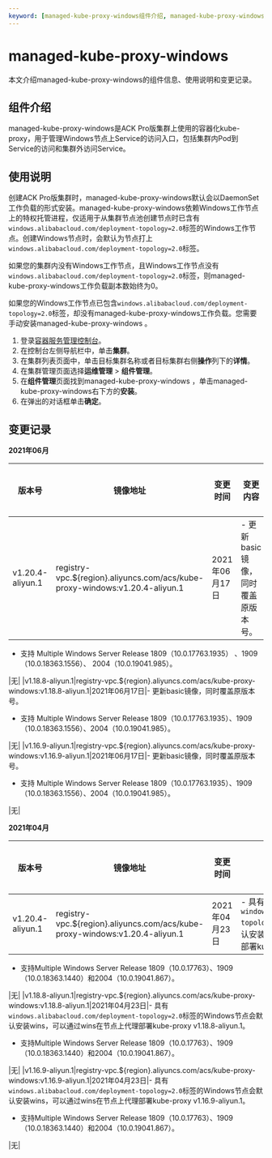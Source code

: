 ```yaml
---
keyword: [managed-kube-proxy-windows组件介绍, managed-kube-proxy-windows使用说明, managed-kube-proxy-windows组件变更记录]
---
```


# managed-kube-proxy-windows

本文介绍managed-kube-proxy-windows的组件信息、使用说明和变更记录。

## 组件介绍

managed-kube-proxy-windows是ACK Pro版集群上使用的容器化kube-proxy，用于管理Windows节点上Service的访问入口，包括集群内Pod到Service的访问和集群外访问Service。

## 使用说明

创建ACK Pro版集群时，managed-kube-proxy-windows默认会以DaemonSet工作负载的形式安装。managed-kube-proxy-windows依赖Windows工作节点上的特权托管进程，仅适用于从集群节点池创建节点时已含有`windows.alibabacloud.com/deployment-topology=2.0`标签的Windows工作节点。创建Windows节点时，会默认为节点打上`windows.alibabacloud.com/deployment-topology=2.0`标签。

如果您的集群内没有Windows工作节点，且Windows工作节点没有`windows.alibabacloud.com/deployment-topology=2.0`标签，则managed-kube-proxy-windows工作负载副本数始终为0。

如果您的Windows工作节点已包含`windows.alibabacloud.com/deployment-topology=2.0`标签，却没有managed-kube-proxy-windows工作负载。您需要手动安装managed-kube-proxy-windows 。

1.  登录[容器服务管理控制台](https://cs.console.aliyun.com)。
2.  在控制台左侧导航栏中，单击**集群**。
3.  在集群列表页面中，单击目标集群名称或者目标集群右侧**操作**列下的**详情**。
4.  在集群管理页面选择**运维管理** \> **组件管理**。
5.  在**组件管理**页面找到managed-kube-proxy-windows ，单击managed-kube-proxy-windows右下方的**安装**。
6.  在弹出的对话框单击**确定**。

## 变更记录

**2021年06月**

|版本号|镜像地址|变更时间|变更内容|变更影响|
|---|----|----|----|----|
|v1.20.4-aliyun.1|registry-vpc.$\{region\}.aliyuncs.com/acs/kube-proxy-windows:v1.20.4-aliyun.1|2021年06月17日|-   更新basic镜像，同时覆盖原版本号。
-   支持 Multiple Windows Server Release 1809（10.0.17763.1935） 、1909（10.0.18363.1556）、 2004（10.0.19041.985）。

|无|
|v1.18.8-aliyun.1|registry-vpc.$\{region\}.aliyuncs.com/acs/kube-proxy-windows:v1.18.8-aliyun.1|2021年06月17日|-   更新basic镜像，同时覆盖原版本号。
-   支持 Multiple Windows Server Release 1809（10.0.17763.1935）、1909（10.0.18363.1556）、2004（10.0.19041.985）。

|无|
|v1.16.9-aliyun.1|registry-vpc.$\{region\}.aliyuncs.com/acs/kube-proxy-windows:v1.16.9-aliyun.1|2021年06月17日|-   更新basic镜像，同时覆盖原版本号。
-   支持 Multiple Windows Server Release 1809（10.0.17763.1935）、1909（10.0.18363.1556）、2004（10.0.19041.985）。

|无|

**2021年04月**

|版本号|镜像地址|变更时间|变更内容|变更影响|
|---|----|----|----|----|
|v1.20.4-aliyun.1|registry-vpc.$\{region\}.aliyuncs.com/acs/kube-proxy-windows:v1.20.4-aliyun.1|2021年04月23日|-   具有`windows.alibabacloud.com/deployment-topology=2.0`标签的Windows节点会默认安装wins，可以通过wins在节点上代理部署kube-proxy v1.20.4-aliyun.1。
-   支持Multiple Windows Server Release 1809（10.0.17763）、1909（10.0.18363.1440）和2004（10.0.19041.867）。

|无|
|v1.18.8-aliyun.1|registry-vpc.$\{region\}.aliyuncs.com/acs/kube-proxy-windows:v1.18.8-aliyun.1|2021年04月23日|-   具有`windows.alibabacloud.com/deployment-topology=2.0`标签的Windows节点会默认安装wins，可以通过wins在节点上代理部署kube-proxy v1.18.8-aliyun.1。
-   支持Multiple Windows Server Release 1809（10.0.17763）、1909（10.0.18363.1440）和2004（10.0.19041.867）。

|无|
|v1.16.9-aliyun.1|registry-vpc.$\{region\}.aliyuncs.com/acs/kube-proxy-windows:v1.16.9-aliyun.1|2021年04月23日|-   具有`windows.alibabacloud.com/deployment-topology=2.0`标签的Windows节点会默认安装wins，可以通过wins在节点上代理部署kube-proxy v1.16.9-aliyun.1。
-   支持Multiple Windows Server Release 1809（10.0.17763）、1909（10.0.18363.1440）和2004（10.0.19041.867）。

|无|

